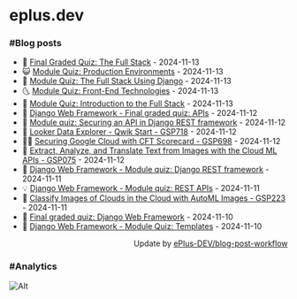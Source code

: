 # eplus.dev

### #Blog posts

<!-- BLOG-POST-LIST:START -->
 - 🧰 [Final Graded Quiz: The Full Stack](https://eplus.dev/final-graded-quiz-the-full-stack) - 2024-11-13
 - 😺 [Module Quiz: Production Environments](https://eplus.dev/module-quiz-production-environments) - 2024-11-13
 - 🗽 [Module Quiz: The Full Stack Using Django](https://eplus.dev/module-quiz-the-full-stack-using-django) - 2024-11-13
 - 🌜 [Module Quiz: Front-End Technologies](https://eplus.dev/module-quiz-front-end-technologies) - 2024-11-13
 - 📝 [Module Quiz: Introduction to the Full Stack](https://eplus.dev/module-quiz-introduction-to-the-full-stack) - 2024-11-13
 - 🚀 [Django Web Framework - Final graded quiz: APIs](https://eplus.dev/django-web-framework-final-graded-quiz-apis) - 2024-11-12
 - 💼 [Module quiz: Securing an API in Django REST framework](https://eplus.dev/module-quiz-securing-an-api-in-django-rest-framework) - 2024-11-12
 - 🦣 [Looker Data Explorer - Qwik Start - GSP718](https://eplus.dev/looker-data-explorer-qwik-start-gsp718) - 2024-11-12
 - 👨‍🏫 [Securing Google Cloud with CFT Scorecard - GSP698](https://eplus.dev/securing-google-cloud-with-cft-scorecard-gsp698) - 2024-11-12
 - 🔭 [Extract, Analyze, and Translate Text from Images with the Cloud ML APIs - GSP075](https://eplus.dev/extract-analyze-and-translate-text-from-images-with-the-cloud-ml-apis-gsp075) - 2024-11-12
 - 🤡 [Django Web Framework - Module quiz: Django REST framework](https://eplus.dev/django-web-framework-module-quiz-django-rest-framework) - 2024-11-11
 - 💡 [Django Web Framework - Module quiz: REST APIs](https://eplus.dev/django-web-framework-module-quiz-rest-apis) - 2024-11-11
 - 🦣 [Classify Images of Clouds in the Cloud with AutoML Images - GSP223](https://eplus.dev/classify-images-of-clouds-in-the-cloud-with-automl-images-gsp223) - 2024-11-11
 - 💪 [Final graded quiz: Django Web Framework](https://eplus.dev/final-graded-quiz-django-web-framework) - 2024-11-10
 - 🤡 [Django Web Framework - Module Quiz: Templates](https://eplus.dev/django-web-framework-module-quiz-templates) - 2024-11-10<!-- BLOG-POST-LIST:END -->

<div align="right">
  Update by <a target="_blank"
    href="https://github.com/ePlus-DEV/blog-post-workflow">ePlus-DEV/blog-post-workflow</a>
</div>

### #Analytics
![Alt](https://repobeats.axiom.co/api/embed/9990f7cddfbad8d834990b10ccad05f81ac1096f.svg "Repobeats analytics image")
